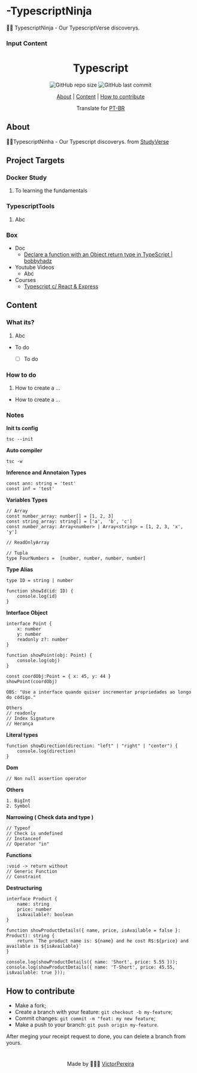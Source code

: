 # -TypescriptNinja
🐱‍👤 TypescriptNinja - Our TypescriptVerse discoverys.

### Input Content





<h1 align = "center">Typescript</h1>

<div align="center">  
   <img alt="GitHub repo size" src="https://img.shields.io/github/repo-size/victorpereiira/DockerNinja">
   <img alt="GitHub last commit" src="https://img.shields.io/github/last-commit/victorpereiira/DockerNinja">
</div>


<p align = "center">
    <a href="#about">About</a>   |
    <a href="#content">Content</a>   |
    <a href="#how-to-contribute">How to contribute</a>   
</p>


<div align="center">
    Translate for
    <a href="./github/readme_pt-br.md">PT-BR</a>
</div>


## About
🐱‍👤TypescriptNinha - Our Typescript discoverys. from [StudyVerse](https://github.com/VictorPereiira/StudyVerse)


## Project Targets

### Docker Study

1. To learning the fundamentals

### TypescriptTools

1. Abc


### Box 

- Doc
	- [Declare a function with an Object return type in TypeScript | bobbyhadz](https://bobbyhadz.com/blog/typescript-function-return-type-object)
- Youtube Videos
	- Abc
- Courses
    - [Typescript c/ React & Express](https://www.udemy.com/course/typescript-do-basico-ao-avancado-c-react-express/)



## Content

### What its?

1. Abc
   

- To do
    - [ ]  To do


### How to do

1. How to create a ...

- How to create a ...
    
    

### Notes

****************************Init ts config****************************

```tsx
tsc --init
```

**************************Auto compiler**************************

```tsx
tsc -w
```

******************************************************Inference and Annotaion Types******************************************************

```tsx
const ann: string = 'test'
const inf = 'test'
```

**Variables** **Types**

```tsx
// Array
const number_array: number[] = [1, 2, 3]
const string_array: string[] = ['a',  'b', 'c']
const number_array: Array<number> | Array<string> = [1, 2, 3, 'x', 'y']

// ReadOnlyArray

// Tupla
type FourNumbers =  [number, number, number, number]
```

**Type Alias**

```tsx
type ID = string | number

function showId(id: ID) {
	console.log(id)
}
```

******************Interface Object******************

```tsx
interface Point {
	x: number
	y: number
	readonly z?: number
}

function showPoint(obj: Point) {
	console.log(obj)
}

const coordObj:Point = { x: 45, y: 44 }
showPoint(coordObj)

OBS: "Use a interface quando quiser incrementar propriedades ao longo do código."

Others
// readonly
// Index Signature
// Herança
```

******************Literal types******************

```tsx
function showDirection(direction: "left" | "right" | "center") {
	console.log(direction)
}
```

**Dom**

```tsx
// Non null assertion operator
```

********Others********

```tsx
1. BigInt
2. Symbol
```

******************Narrowing ( Check data and type )******************

```tsx
// Typeof 
// Check is undefined
// Instanceof 
// Operator "in"
```

****************Functions****************

```tsx
:void -> return without
// Generic Function
// Constraint 
```

**************************Destructuring**************************

```tsx
interface Product {
    name: string
    price: number
    isAvailable?: boolean
}

function showProductDetails({ name, price, isAvailable = false }: Product): string {
    return `The product name is: ${name} and he cost R$:${price} and available is ${isAvailable}`
}

console.log(showProductDetails({ name: 'Short', price: 5.55 }));
console.log(showProductDetails({ name: 'T-Short', price: 45.55, isAvailable: true }));
```



## How to contribute
- Make a fork;
- Create a branch with your feature: `git checkout -b my-feature`;
- Commit changes: `git commit -m "feat: my new feature`;
- Make a push to your branch: `git push origin my-feature`.

<p>After meging your receipt request to done, you can delete a branch from yours.</p>

#
<p align = "center">
    Made by 👨🏾‍💻
    <a href="https://github.com/VictorPereiira">VictorPereira</a>
</p>


